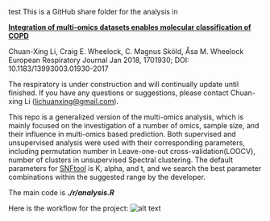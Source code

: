 test
This is a GitHub share folder for the analysis in 

[**Integration of multi-omics datasets enables molecular classification of COPD**](<https://erj.ersjournals.com/content/51/5/1701930.long>)

Chuan-Xing Li, Craig E. Wheelock, C. Magnus Sköld, Åsa M. Wheelock
European Respiratory Journal Jan 2018, 1701930; DOI: 10.1183/13993003.01930-2017

The respiratory is under construction and will continually update until finished.
If you have any questions or suggestions, please contact Chuan-xing Li (lichuanxing@gmail.com).

This repo is a generalized version of the multi-omics analysis, which is mainly focused on the investigation of a number of omics, sample size, and their influence in multi-omics based prediction. Both supervised and unsupervised analysis were used with their corresponding parameters, including permutation number in Leave-one-out cross-validation(LOOCV), number of clusters in unsupervised Spectral clustering. The default parameters for [SNFtool](<https://github.com/maxconway/SNFtool>) is K, alpha, and t, and we search the best parameter combinations within the suggested range by the developer. 

The main code is ***./r/analysis.R***

Here is the workflow for the project:
![alt text](https://github.com/clisweden/ERJ_SNF/blob/master/doc/design_2019-03-26.png)